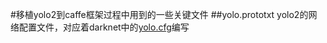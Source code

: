 #移植yolo2到caffe框架过程中用到的一些关键文件
##yolo.prototxt
yolo2的网络配置文件，对应着darknet中的[yolo.cfg](https://github.com/pjreddie/darknet/blob/master/cfg/yolo.cfg)编写
